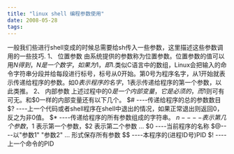 ```yaml
---
title: "linux shell 编程参数使用"
date: 2008-05-28
tags:
---
```


一般我们些进行shell变成的时候总需要给sh传入一些参数，这里描述这些参数调用的一些技巧.
1、 位置参数
由系统提供的参数称为位置参数。位置参数的值可以用$N得到，N是一个数字，如果为1，即$1.类似C语言中的数组，Linux会把输入的命令字符串分段并给每段进行标号，标号从0开始。第0号为程序名字，从1开始就表示传递给程序的参数。如$0表示程序的名字，$1表示传递给程序的第一个参数，以此类推。
2、 内部参数
上述过程中的$0是一个内部变量，它是必须的，而$1则可有可无。和$0一样的内部变量还有以下几个。
$# ----传递给程序的总的参数数目
$? ----上一个代码或者shell程序在shell中退出的情况，如果正常退出则返回0，反之为非0值。
$* ----传递给程序的所有参数组成的字符串。
$n ----表示第几个参数，$1 表示第一个参数，$2 表示第二个参数 ... 
$0 ----当前程序的名称
$@----以"参数1" "参数2" ... 形式保存所有参数
$$ ----本程序的(进程ID号)PID
$!  ----上一个命令的PID 
